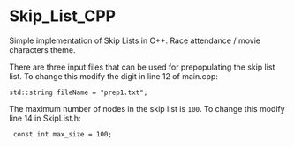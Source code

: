 # Skip_List_CPP
Simple implementation of Skip Lists in C++. Race attendance / movie characters theme.

There are three input files that can be used for prepopulating the skip list list. To change this modify the digit in line 12 of main.cpp:
```
std::string fileName = "prep1.txt";
```

The maximum number of nodes in the skip list is ```100```. To change this modify line 14 in SkipList.h:
```
 const int max_size = 100;
 ```
